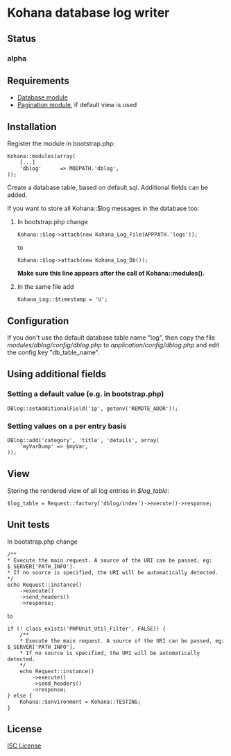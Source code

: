 # Kohana database log writer

## Status

### alpha

## Requirements

-	[Database module](http://github.com/kohana/database)
-	[Pagination module](http://github.com/kohana/pagination), if default view is used

## Installation

Register the module in bootstrap.php:

	Kohana::modules(array(
		[...]
		'dblog'      => MODPATH.'dblog',
	));

Create a database table, based on default.sql. Additional fields can be added.

If you want to store all Kohana::$log messages in the database too:

1.	In bootstrap.php change

		Kohana::$log->attach(new Kohana_Log_File(APPPATH.'logs'));

	to

		Kohana::$log->attach(new Kohana_Log_Db());

	**Make sure this line appears after the call of Kohana::modules().**

2.	In the same file add

		Kohana_Log::$timestamp = 'U';

## Configuration

If you don't use the default database table name "log", then copy the file *modules/dblog/config/dblog.php* to *application/config/dblog.php* and edit the config key "db_table_name".

## Using additional fields

### Setting a default value (e.g. in bootstrap.php)

	DBlog::setAdditionalField('ip', getenv('REMOTE_ADDR'));

### Setting values on a per entry basis

	DBlog::add('category', 'title', 'details', array(
		'myVarDump' => $myVar,
	));

## View

Storing the rendered view of all log entries in *$log_table*:

	$log_table = Request::factory('dblog/index')->execute()->response;

## Unit tests

In bootstrap.php change

	/**
	* Execute the main request. A source of the URI can be passed, eg: $_SERVER['PATH_INFO'].
	* If no source is specified, the URI will be automatically detected.
	*/
	echo Request::instance()
		->execute()
		->send_headers()
		->response;

to

	if (! class_exists('PHPUnit_Util_Filter', FALSE)) {
		/**
		* Execute the main request. A source of the URI can be passed, eg: $_SERVER['PATH_INFO'].
		* If no source is specified, the URI will be automatically detected.
		*/
		echo Request::instance()
			->execute()
			->send_headers()
			->response;
	} else {
		Kohana::$environment = Kohana::TESTING;
	}

## License

[ISC License](http://opensource.org/licenses/isc-license.txt)
